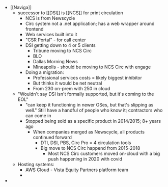 - [[Naviga]]
	- successor to [[DSI]] is [[NCS]] for print circulation
		- NCS is from Newscycle
		- Circ system not a .net application; has a web wrapper around frontend
		- Web services built into it
		- "CSR Portal" - for call center
		- DSI getting down to 4 or 5 clients
			- Tribune moving to NCS Circ
			- BLO
			- Dallas Morning News
			- Mineapolis - should be moving to NCS Circ with engage
		- Doing a migration:
			- Professional services costs = likely biggest inhibitor
			- But thinks it would be net neutral
			- From 230 on-prem with 250 in cloud
	- "Wouldn't say DSI isn't formally supported, but it's coming to the EOL"
		- "can keep it functioning in newer OSes, but that's slipping as well." Still have a handful of people who know it; contractors who can come in
		- Stopped being sold as a specific product in 2014/2015; 8+ years ago
			- When companies merged as Newscycle, all products continued forward
				- DTI, DSI, PBS, Circ Pro = 4 circulation tools
				- Big move to NCS Circ happend from 2015-2018
					- Most NCS Circ customers moved on-cloud with a big push happening in 2020 with covid
	- Hosting systems:
		- AWS Cloud - Vista Equity Partners platform team
		-
-